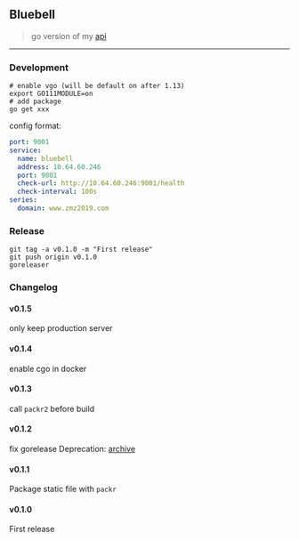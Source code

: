 ## Bluebell
> go version of my [api](https://api.dongfg.com)
-----
### Development
```
# enable vgo (will be default on after 1.13)
export GO111MODULE=on
# add package
go get xxx
```
config format:
```yaml
port: 9001
service:
  name: bluebell
  address: 10.64.60.246
  port: 9001
  check-url: http://10.64.60.246:9001/health
  check-interval: 100s
series:
  domain: www.zmz2019.com
```

### Release
```
git tag -a v0.1.0 -m "First release"
git push origin v0.1.0
goreleaser
```

### Changelog
#### v0.1.5
only keep production server
#### v0.1.4
enable cgo in docker
#### v0.1.3
call `packr2` before build
#### v0.1.2
fix gorelease Deprecation: [archive](https://goreleaser.com/deprecations/#archive)
#### v0.1.1
Package static file with `packr`
#### v0.1.0
First release